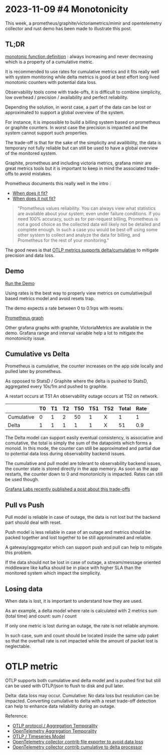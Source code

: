 # 2023-11-09 #4 Monotonicity

This week, a prometheus/graphite/victoriametrics/mimir and opentelemetry collector and rust demo has been made to illustrate this post.

## TL;DR
[monotonic function definition](https://en.wikipedia.org/wiki/Monotonic_function) : always increasing and never decreasing which is a property of a cumulative metric.

It is recommended to use rates for cumulative metrics and it fits really well with system monitoring while delta metrics is good at best effort long lived monotonic counters with potential data loss.  

Observability tools come with trade-offs, it is difficult to combine simplicity, low overhead / precision / availability and perfect reliability.

Depending the solution, in worst case, a part of the data can be lost or approximated to support a global overview of the system.

For instance, it is impossible to build a billing system based on prometheus or graphite counters. In worst case the precision is impacted and the system cannot support such properties. 

The trade-off is that for the sake of the simplicity and availibility, the data is temporary not fully reliable but can still be used to have a global overview of the monitored system.

Graphite, prometheus and including victoria metrics, grafana mimir are great metrics tools but it is important to keep in mind the associated trade-offs to avoid mistakes. 

Prometheus documents this really well in the intro : 
- [When does it fit?](https://prometheus.io/docs/introduction/overview/#when-does-it-fit)
- [When does it not fit?](https://prometheus.io/docs/introduction/overview/#when-does-it-not-fit)

>"Prometheus values reliability. You can always view what statistics are available about your system, even under failure conditions. If you need 100% accuracy, such as for per-request billing, Prometheus is not a good choice as the collected data will likely not be detailed and complete enough. In such a case you would be best off using some other system to collect and analyze the data for billing, and Prometheus for the rest of your monitoring."

The good news is that [OTLP metrics supports delta/cumulative](https://opentelemetry.io/docs/specs/otel/metrics/data-model/#timeseries-model) to mitigate precision and data loss.

## Demo
[Run the Demo](./demo/README.md)

Using rates is the best way to properly view metrics on cumulative/pull based metrics model and avoid resets trap.

The demo expects a rate between 0 to 0.1rps with resets.

[Prometheus graph](http://localhost:9090/graph?g0.expr=foo_requests_total&g0.tab=0&g0.stacked=0&g0.show_exemplars=0&g0.range_input=5m&g1.expr=increase(foo_requests_total%5B1m%5D)&g1.tab=0&g1.stacked=0&g1.show_exemplars=0&g1.range_input=5m&g2.expr=rate(foo_requests_total%5B1m%5D)&g2.tab=0&g2.stacked=0&g2.show_exemplars=0&g2.range_input=5m)

Other grafana graphs with graphite, VictoriaMetrics are available in the demo. Grafana range and interval variable help a lot to mitigate the monotonicity issue.

## Cumulative vs Delta
Prometheus is cumulative, the counter increases on the app side locally and pulled later by prometheus.

As opposed to StatsD / Graphite where the delta is pushed to StatsD, aggregated every 10s/1m and pushed to graphite.

A restart occurs at T51
An observability outage occurs at T52 on network.

| | T0 | T1 | T2 | T50 | T51 | T52 | Total | Rate
|-|-|-|-|-|-|-|-|-|
| Cumulative | 0 | 1 | 2 | 50 | 1 | X | 1 | 1 |
| Delta | 1 | 1 | 1 | 1 | 1 | X | 51 | 0.9 |

The Delta model can support easily eventual consistency, is associative and comutative, the total is simply the sum of the datapoints which forms a monoid. In this mode, the counter can still be approximated and partial due to potential data loss during observability backend issues.

The cumulative and pull model are tolerant to observability backend issues, the counter state is stored directly in the app memory. As soon as the app restarts, the counter down to 0 and monotonicity is impacted. Rates can still be used though.

[Grafana Labs recently published a post about this trade-offs](https://grafana.com/blog/2023/09/26/opentelemetry-metrics-a-guide-to-delta-vs.-cumulative-temporality-trade-offs/)

## Pull vs Push
Pull model is reliable in case of outage, the data is not lost but the backend part should deal with reset.

Push model is less reliable in case of an outage and metrics should be packed together and lost together to be still approximated and reliable.

A gateway/aggregator which can support push and pull can help to mitigate this problem.

If the data should not be lost in case of outage, a stream/message oriented middleware like kafka should be in place with higher SLA than the monitored system which impact the simplicity.

## Losing data
When data is lost, it is important to understand how they are used.

As an example, a delta model where rate is calculated with 2 metrics sum (total time) and count: sum / count

If only one metric is lost during an outage, the rate is not reliable anymore.

In such case, sum and count should be located inside the same udp paket so that the overhall rate is not impacted while the amount of packet lost is neglectable.

# OTLP metric

OTLP supports both cumulative and delta model and is pushed first but still can be used with OTLP/json to flush to disk and pull later. 

Delta: data loss may occur.
Cumulative: No data loss but resolution can be impacted. Converting cumulative to delta with a reset trade-off detection can help to enhance data reliability during an outage.

Reference: 
- [OTLP protocol / Aggregation Temporality](https://github.com/open-telemetry/opentelemetry-proto/blob/main/opentelemetry/proto/metrics/v1/metrics.proto#L252)
- [OpenTelemetry Aggregation Temporality](https://opentelemetry.io/docs/specs/otel/metrics/supplementary-guidelines/#aggregation-temporality)
- [OTLP / Timeseries Model](https://opentelemetry.io/docs/specs/otel/metrics/data-model/#timeseries-model)
- [OpenTelemetry collector contrib file exporter to avoid data loss](https://github.com/open-telemetry/opentelemetry-collector-contrib/tree/main/exporter/fileexporter)
- [OpenTelemetry collector contrib cumulative to delta processor](https://github.com/open-telemetry/opentelemetry-collector-contrib/tree/main/processor/cumulativetodeltaprocessor)